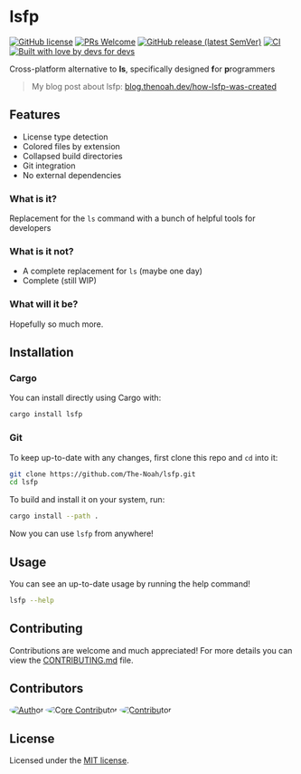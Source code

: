 # lsfp

[![GitHub license](https://img.shields.io/github/license/The-Noah/lsfp.svg)](LICENSE)
[![PRs Welcome](https://img.shields.io/badge/PRs-welcome-brightgreen.svg)](http://makeapullrequest.com)
[![GitHub release (latest SemVer)](https://img.shields.io/github/v/release/The-Noah/lsfp?sort=semver)](https://github.com/The-Noah/lsfp/releases)
[![CI](https://github.com/The-Noah/lsfp/workflows/CI/badge.svg)](https://github.com/The-Noah/lsfp/actions?query=workflow%3ACI)
[![Built with love by devs for devs](https://img.shields.io/badge/Built%20with%20%F0%9F%92%96%20by%20developers-for%20developers-blue)](https://github.com/The-Noah/lsfp/graphs/contributors)

Cross-platform alternative to **ls**, specifically designed **f**or **p**rogrammers

> My blog post about lsfp: [blog.thenoah.dev/how-lsfp-was-created](https://blog.thenoah.dev/how-lsfp-was-created)

## Features

- License type detection
- Colored files by extension
- Collapsed build directories
- Git integration
- No external dependencies

### What is it?

Replacement for the `ls` command with a bunch of helpful tools for developers

### What is it not?

- A complete replacement for `ls` (maybe one day)
- Complete (still WIP)

### What will it be?

Hopefully so much more.

## Installation

### Cargo

You can install directly using Cargo with:

```sh
cargo install lsfp
```

### Git

To keep up-to-date with any changes, first clone this repo and `cd` into it:

```sh
git clone https://github.com/The-Noah/lsfp.git
cd lsfp
```

To build and install it on your system, run:

```sh
cargo install --path .
```

Now you can use `lsfp` from anywhere!

## Usage

You can see an up-to-date usage by running the help command!

```sh
lsfp --help
```

## Contributing

Contributions are welcome and much appreciated! For more details you can view the [CONTRIBUTING.md](CONTRIBUTING.md) file.

## Contributors

[<img src="https://github.com/The-Noah.png?size=64" style="border-radius:100%" title="Author">](https://github.com/The-Noah)
[<img src="https://github.com/MattPlays.png?size=64" style="border-radius:100%" title="Core Contributor">](https://github.com/MattPlays)
[<img src="https://github.com/HipyCas.png?size=64" style="border-radius:100%" title="Contributor">](https://github.com/HipyCas)

## License

Licensed under the [MIT license](LICENSE).

